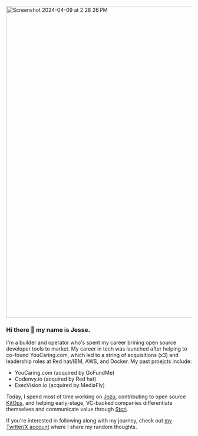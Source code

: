 
<img width="846" alt="Screenshot 2024-04-09 at 2 28 26 PM" src="https://github.com/Jwilliamsr/Jwilliamsr/assets/10517533/f844405e-f6ae-431e-940c-b6131b5632db">

### Hi there 👋 my name is Jesse.

I'm a builder and operator who's spent my career brining open source developer tools to market. My career in tech was launched after helping to co-found YouCaring.com, which led to a string of acquisitions (x3) and leadership roles at Red hat/IBM, AWS, and Docker. 
My past proejcts include:

- YouCaring.com (acquired by GoFundMe)
- Codenvy.io (acquired by Red hat)
- ExecVision.io (acquired by MediaFly)

Today, I spend most of time working on [Jozu](https://jozu.com), contributing to open source [KitOps](https://kitops.ml), and helping early-stage, VC-backed companies differentiate themselves and communicate value through [Stori](https://GoStori.com). 

If you're interested in following along with my journey, check out [my Twitter/X account](https://x.com/friendscallmejw) where I share my random thoughts.


